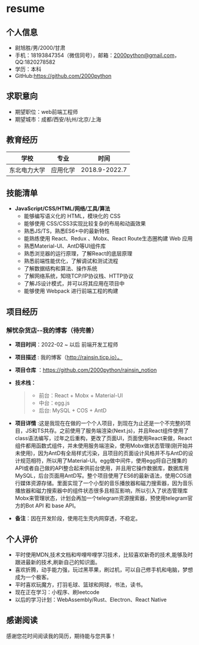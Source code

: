 <!--
 * @LastEditors: 尉旭胜(Riansin)
 * @Author: 尉旭胜(Riansin)
-->
# resume 
##  个人信息

- 尉旭胜/男/2000/甘肃
- 手机：18193847354（微信同号），邮箱：2000python@gmail.com，QQ:1820278582
- 学历：本科
- GitHub:https://github.com/2000python

## 求职意向

- 期望职位：web前端工程师
- 期望城市：成都/西安/杭州/北京/上海

## 教育经历

| 学校         | 专业     | 时间          |
| ------------ | -------- | ------------- |
| 东北电力大学 | 应用化学 | 2018.9-2022.7 |


## 技能清单

- **JavaScript/CSS/HTML/网络/工具/算法**
  * 能够编写语义化的 HTML，模块化的 CSS
  * 能够使用 CSS/CSS3实现比较复杂的布局和动画效果
  * 熟悉JS/TS，熟悉ES6+中的最新特性
  * 能熟练使用 React、Redux 、Mobx、React Route生态圈构建 Web 应用
  * 熟悉Material-UI、AntD等UI组件库
  * 熟悉浏览器的运行原理，了解React的底层原理
  * 熟悉前端性能优化，了解调试和测试流程
  * 了解数据结构和算法、操作系统
  * 了解网络系统，知晓TCP/IP协议栈、HTTP协议
  * 了解JS设计模式，并可以将其应用在项目中
  * 能够使用 Webpack 进行前端工程的构建

## 项目经历 

### 解忧杂货店--我的博客（待完善）

* **项目时间**：2022-02 ~  以后  前端开发工程师

- **项目描述** : 我的博客（http://rainsin.ticp.io）。

- **项目仓库** ：https://github.com/2000python/rainsin_notion

- 
  **技术栈：**
  >
  > * 前台：React + Mobx + Material-UI
  > * 中台：egg.js
  > * 后台: MySQL + COS + AntD

- **项目详情** :这是我现在在做的一个个人项目，到现在为止还是一个不完整的项目，JS和TS共存。之前使用了服务端渲染(Next.js)，并且React组件使用了class语法编写，过年之后重构，更改了页面UI，页面使用React来做，React组件都用函数式组件，并未使用服务端渲染，使用Mobx做状态管理(刚开始并未使用)，因为AntD有全局样式污染，且项目的页面设计风格并不与AntD的设计规范相符，所以用了Material-UI。egg做中间件，使用egg将自己搜集的API或者自己做的API整合起来供前台使用，并且用它操作数据库，数据库用MySQL，后台页面用AntD写。整个项目使用了ES6的最新语法，使用COS进行媒体资源存储。里面实现了一个小型的音乐播放器和磁力搜索器，因为音乐播放器和磁力搜索器中的组件状态很多且相互影响，所以引入了状态管理库Mobx来管理状态，计划会再加一个telegram资源搜索器，预使用telegram官方的Bot API 和 base API。

- **备注**：因在开发阶段，使用花生壳内网穿透，不稳定。

## 个人评价

* 平时使用MDN,技术文档和哔哩哔哩学习技术，比较喜欢新奇的技术,能够及时跟进最新的技术,刷新自己的知识面。
* 喜欢折腾，动手能力强，玩过黑苹果，刷过机，可以自己修手机和电脑，梦想成为一个极客。
* 平时喜欢玩魔方，打羽毛球、篮球和网球，书法，读书。
* 现在正在学习：小程序、刷leetcode
* 以后的学习计划：WebAssembly/Rust、Electron、React Native

## 感谢阅读

感谢您花时间阅读我的简历，期待能与您共事！
